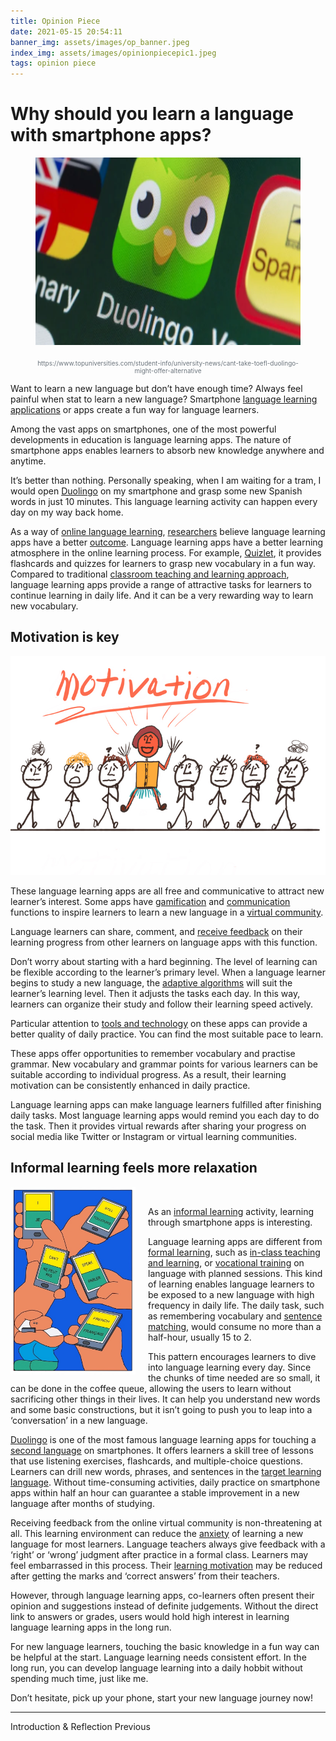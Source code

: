```yaml
---
title: Opinion Piece
date: 2021-05-15 20:54:11
banner_img: assets/images/op_banner.jpeg
index_img: assets/images/opinionpiecepic1.jpeg
tags: opinion piece
---
```

# Why should you learn a language with smartphone apps?
<div align=center>
<figure>
    <img src="/assets/images/op1.png" width="600" height="300" style="margin-bottom: 20px;" />
    <figcaption style="color: #6C757D;font-size: 10px;">
        https://www.topuniversities.com/student-info/university-news/cant-take-toefl-duolingo-might-offer-alternative
    </figcaption>
</figure>
</div>

Want to learn a new language but don’t have enough time? Always feel painful when stat to learn a new language? Smartphone [language learning applications](https://www.lingualift.com/blog/best-language-learning-apps/) or apps create a fun way for language learners. 

Among the vast apps on smartphones, one of the most powerful developments in education is language learning apps. The nature of smartphone apps enables learners to absorb new knowledge anywhere and anytime.

It’s better than nothing. Personally speaking, when I am waiting for a tram, I would open [Duolingo](https://www.duolingo.com/courses) on my smartphone and grasp some new Spanish words in just 10 minutes. This language learning activity can happen every day on my way back home. 

As a way of [online language learning](https://www.education.vic.gov.au/languagesonline/), [researchers](https://www.cambridge.org/elt/blog/2018/05/18/using-smartphones-language-learning/) believe language learning apps have a better [outcome](https://teaching.utoronto.ca/teaching-support/course-design/developing-learning-outcomes/what-are-learning-outcomes/). Language learning apps have a better learning atmosphere in the online learning process. For example, [Quizlet](https://quizlet.com/zh-cn), it provides flashcards and quizzes for learners to grasp new vocabulary in a fun way. Compared to traditional [classroom teaching and learning approach](http://www.ascd.org/publications/books/121007/chapters/Looking-at-Classroom-Teaching-and-Learning.aspx), language learning apps provide a range of attractive tasks for learners to continue learning in daily life. And it can be a very rewarding way to learn new vocabulary.   


## Motivation is key

<div align=center>
<img src="/assets/images/op2.png" width="600" height="350" />
</div>

These language learning apps are all free and communicative to attract new learner’s interest. Some apps have [gamification](https://www.trueeducationpartnerships.com/schools/gamification-in-education/) and [communication](https://www.whatiselt.com/single-post/2018/08/23/What-is-the-Communicative-Approach) functions to inspire learners to learn a new language in a [virtual community](https://www.brendansailing.org/programs.html). 

Language learners can share, comment, and [receive feedback](https://www.cambridge.org/gb/files/4415/8594/0876/Giving_Feedback_minipaper_ONLINE.pdf) on their learning progress from other learners on language apps with this function. 

Don’t worry about starting with a hard beginning. The level of learning can be flexible according to the learner’s primary level. When a language learner begins to study a new language, the [adaptive algorithms](https://www.sciencedirect.com/topics/computer-science/adaptive-algorithm) will suit the learner’s learning level. Then it adjusts the tasks each day. In this way, learners can organize their study and follow their learning speed actively. 

Particular attention to [tools and technology](https://blog.duolingo.com/how-we-learn-how-you-learn/) on these apps can provide a better quality of daily practice. You can find the most suitable pace to learn. 

These apps offer opportunities to remember vocabulary and practise grammar. New vocabulary and grammar points for various learners can be suitable according to individual progress. As a result, their learning motivation can be consistently enhanced in daily practice. 

Language learning apps can make language learners fulfilled after finishing daily tasks. Most language learning apps would remind you each day to do the task. Then it provides virtual rewards after sharing your progress on social media like Twitter or Instagram or virtual learning communities. 


## Informal learning feels more relaxation



<div style="width: 500px;">
    <img src="/assets/images/op3.png" align="left" width="200" height="300" style="padding: 0; margin-right:20px"><br />
</div>

As an [informal learning](https://trainingindustry.com/glossary/informal-learning/) activity, learning through smartphone apps is interesting.

Language learning apps are different from [formal learning](https://www.learnupon.com/blog/formal-and-informal-learning/), such as [in-class teaching and learning](https://www.jstor.org/stable/41948666?seq=1), or [vocational training](https://www.indeed.com/career-advice/career-development/what-is-vocational-training) on language with planned sessions.
This kind of learning enables language learners to be exposed to a new language with high frequency in daily life. The daily task, such as remembering vocabulary and [sentence matching](https://www.teacherspayteachers.com/Browse/Search:sentences%20matching), would consume no more than a half-hour, usually 15 to 2.

This pattern encourages learners to dive into language learning every day. Since the chunks of time needed are so small, it can be done in the coffee queue, allowing the users to learn without sacrificing other things in their lives. It can help you understand new words and some basic constructions, but it isn’t going to push you to leap into a ‘conversation’ in a new language.

[Duolingo](https://www.duolingo.com/courses) is one of the most famous language learning apps for touching a [second language](https://www.thoughtco.com/second-language-1691930) on smartphones. It offers learners a skill tree of lessons that use listening exercises, flashcards, and multiple-choice questions. Learners can drill new words, phrases, and sentences in the [target learning language](https://www.teachingenglish.org.uk/article/target-language). Without time-consuming activities, daily practice on smartphone apps within half an hour can guarantee a stable improvement in a new language after months of studying.

Receiving feedback from the online virtual community is non-threatening at all. This learning environment can reduce the [anxiety](https://hbr.org/2002/03/the-anxiety-of-learning) of learning a new language for most learners. Language teachers always give feedback with a ‘right’ or ‘wrong’ judgment after practice in a formal class. Learners may feel embarrassed in this process. Their [learning motivation](https://theeducationhub.org.nz/motivation/) may be reduced after getting the marks and ‘correct answers’ from their teachers. 

However, through language learning apps, co-learners often present their opinion and suggestions instead of definite judgements. Without the direct link to answers or grades, users would hold high interest in learning language learning apps in the long run. 

For new language learners, touching the basic knowledge in a fun way can be helpful at the start. Language learning needs consistent effort. In the long run, you can develop language learning into a daily hobbit without spending much time, just like me. 

Don’t hesitate, pick up your phone, start your new language journey now!  


---

<div class="post-prevnext">
    <article class="post-prev col-6">
        <a href="/2021/05/14/Introduction-and-reflection-on-opinion-piece/" style="text-decoration: none;">
            <i class="iconfont icon-arrowleft"></i>
            <span class="hidden-mobile">Introduction & Reflection</span>
            <span class="visible-mobile">Previous</span>
        </a>
    </article>
    <article class="post-next col-6">
    </article>
</div>
